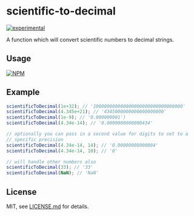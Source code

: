 # scientific-to-decimal

[![experimental](http://badges.github.io/stability-badges/dist/experimental.svg)](http://github.com/badges/stability-badges)

A function which will convert scientific numbers to decimal strings.

## Usage

[![NPM](https://nodei.co/npm/scientific-to-decimal.png)](https://www.npmjs.com/package/scientific-to-decimal)

## Example
```javascript
scientificToDecimal(1e+32); // '100000000000000000000000000000000'
scientificToDecimal(4.345e+21); // '4345000000000000000000'
scientificToDecimal(1e-9); // '0.000000001')
scientificToDecimal(4.34e-14); // '0.0000000000000434'

// optionally you can pass in a second value for digits to set to a
// specific precision
scientificToDecimal(4.34e-14, 14); // '0.00000000000004'
scientificToDecimal(4.34e-14, 10); // '0'

// will handle other numbers also
scientificToDecimal(33); // '33'
scientificToDecimal(NaN); // 'NaN'
```

## License

MIT, see [LICENSE.md](http://github.com/mikkoh/scientific-to-decimal/blob/master/LICENSE.md) for details.

